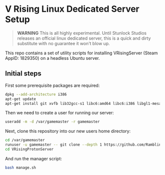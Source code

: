 # V Rising Linux Dedicated Server Setup

> **WARNING** This is all highly experimental. Until Stunlock Studios releases an official linux dedicated server, this is a quick and dirty substitute with no guarantee it won't blow up.

This repo contains a set of utility scripts for installing VRisingServer (Steam AppID: 1829350) on a headless Ubuntu server.

## Initial steps

First some prerequisite packages are required:

```bash
dpkg --add-architecture i386
apt-get update
apt-get install git xvfb lib32gcc-s1 libc6:amd64 libc6:i386 libgl1-mesa-glx:i386
```

Then we need to create a user for running our server:

```bash
useradd -m -d /var/gamemaster -r gamemaster
```

Next, clone this repository into our new users home directory:

```bash
cd /var/gamemaster
runuser -u gamemaster -- git clone --depth 1 https://github.com/RamblingMadMan/VRisingProtonServer.git
cd VRisingProtonServer
```

And run the manager script:

```bash
bash manage.sh
```
